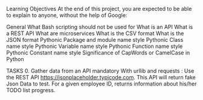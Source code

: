 Learning Objectives
At the end of this project, you are expected to be able to explain to anyone, without the help of Google:

General
What Bash scripting should not be used for
What is an API
What is a REST API
What are microservices
What is the CSV format
What is the JSON format
Pythonic Package and module name style
Pythonic Class name style
Pythonic Variable name style
Pythonic Function name style
Pythonic Constant name style
Significance of CapWords or CamelCase in Python

TASKS
0. Gather data from an API mandatory
With urllib and requests : 
    Use the REST API https://jsonplaceholder.typicode.com. This API will return fake Json Data to test.
For a given employee ID, returns information about his/her TODO list progress.

